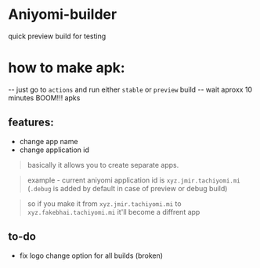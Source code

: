 # Aniyomi-builder
quick preview build for testing


# how to make apk:

-- just go to `actions` and run either `stable` or `preview` build -- wait aproxx 10 minutes BOOM!!! apks

## features:
- change app name
- change application id

> basically it allows you to create separate apps.

> example - current aniyomi application id is `xyz.jmir.tachiyomi.mi` (`.debug` is added by default in case of preview or debug build)

> so if you make it from `xyz.jmir.tachiyomi.mi` to `xyz.fakebhai.tachiyomi.mi` it'll become a diffrent app

## to-do
- fix logo change option for all builds (broken)